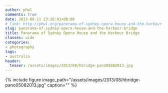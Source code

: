 ```yaml
---
author: phwl
comments: true
date: 2013-08-11 23:26:01+00:00
# link: http://phwl.org/panorama-of-sydney-opera-house-and-the-harbour-bridge/
slug: panorama-of-sydney-opera-house-and-the-harbour-bridge
title: Panorama of Sydney Opera House and the Harbour Bridge
classes: wide
categories:
- photography
tags:
- australia
header:
  teaser: /assets/images/2013/08/hbridge-pano05082013.jpg
---
```


{% include figure image_path="/assets/images/2013/08/hbridge-pano05082013.jpg" caption="" %}
